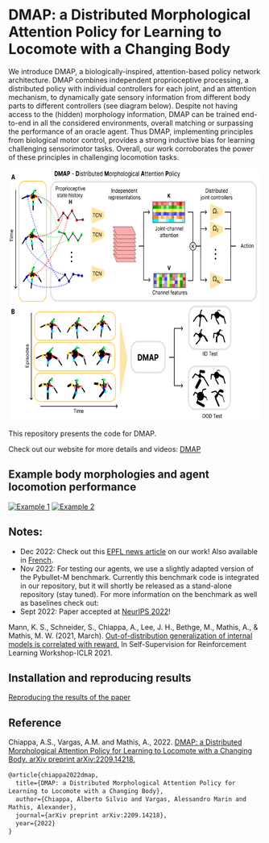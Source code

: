 # DMAP: a Distributed Morphological Attention Policy for Learning to Locomote with a Changing Body


We introduce DMAP, a biologically-inspired, attention-based policy network architecture. DMAP combines independent proprioceptive processing, a distributed policy with individual controllers for each joint, and an attention mechanism, to dynamically gate sensory information from different body parts to different controllers (see diagram below). Despite not having access to the (hidden) morphology information, DMAP can be trained end-to-end in all the considered environments, overall matching or surpassing the performance of an oracle agent. Thus DMAP, implementing principles from biological motor control, provides a strong inductive bias for learning challenging sensorimotor tasks. Overall, our work corroborates the power of these principles in challenging locomotion tasks.

<p>
<img src="media/architecture.png" height="500">
</p>

This repository presents the code for DMAP.

Check out our website for more details and videos: [DMAP](https://amathislab.github.io/dmap/)

## Example body morphologies and agent locomotion performance

[![Example 1](http://img.youtube.com/vi/zbsBw1ZCs9I/0.jpg)](https://youtu.be/zbsBw1ZCs9I "Example 1")
[![Example 2](http://img.youtube.com/vi/_RuMbCHVCsg/0.jpg)](https://youtu.be/_RuMbCHVCsg "Example 1")

## Notes:

- Dec 2022: Check out this [EPFL news article](https://actu.epfl.ch/news/locomotion-modeling-evolves-with-brain-inspired-ne/) on our work! Also available in [French](https://actu.epfl.ch/news/faire-avancer-la-modelisation-de-la-locomotion/).
- Nov 2022: For testing our agents, we use a slightly adapted version of the Pybullet-M benchmark. Currently this benchmark code is integrated in our repository, but it will shortly be released as a stand-alone repository (stay tuned). For more information on the benchmark as well as baselines check out:
- Sept 2022: Paper accepted at [NeurIPS 2022](https://nips.cc/Conferences/2022/Schedule)!

Mann, K. S., Schneider, S., Chiappa, A., Lee, J. H., Bethge, M., Mathis, A., & Mathis, M. W. (2021, March). [Out-of-distribution generalization of internal models is correlated with reward.](https://openreview.net/forum?id=hR_TNbCr_nQ) In Self-Supervision for Reinforcement Learning Workshop-ICLR 2021.

## Installation and reproducing results

[Reproducing the results of the paper](REPRODUCING_RESULTS.md)

## Reference

Chiappa, A.S., Vargas, A.M. and Mathis, A., 2022. [DMAP: a Distributed Morphological Attention Policy for Learning to Locomote with a Changing Body. arXiv preprint arXiv:2209.14218.](https://arxiv.org/abs/2209.14218)

```
@article{chiappa2022dmap,
  title={DMAP: a Distributed Morphological Attention Policy for Learning to Locomote with a Changing Body},
  author={Chiappa, Alberto Silvio and Vargas, Alessandro Marin and Mathis, Alexander},
  journal={arXiv preprint arXiv:2209.14218},
  year={2022}
}
```
